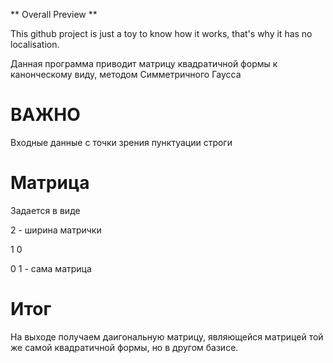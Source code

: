 ** Overall Preview **

This github project is just a toy to know how it works, that's why it has no localisation.

Данная программа приводит матрицу квадратичной формы к канонческому виду, методом Симметричного Гаусса

# ВАЖНО
Входные данные с точки зрения пунктуации строги

# Матрица
Задается в виде

2 - ширина матрички

1 0

0 1 - сама матрица

# Итог
На выходе получаем даигональную матрицу, являющейся матрицей той же самой квадратичной формы, но в другом базисе. 
